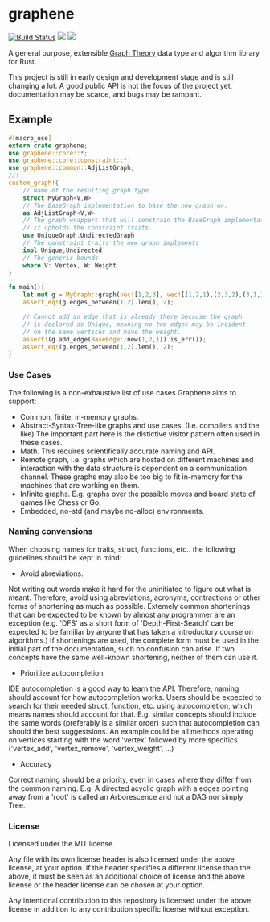 
# graphene
[![Build Status](https://travis-ci.org/Emoun/graphene.svg?branch=master)](https://travis-ci.org/Emoun/graphene)
[![](http://meritbadge.herokuapp.com/graphene)](https://crates.io/crates/graphene)
[![](https://docs.rs/graphene/badge.svg)](https://docs.rs/graphene)

A general purpose, extensible [Graph Theory](https://en.wikipedia.org/wiki/Graph_theory)
data type and algorithm library for Rust.

This project is still in early design and development stage and is still changing a lot.
A good public API is not the focus of the project yet, documentation may be scarce, and bugs may be rampant.

## Example

```Rust
#[macro_use]
extern crate graphene;
use graphene::core::*;
use graphene::core::constraint::*;
use graphene::common::AdjListGraph;
//!
custom_graph!{
	// Name of the resulting graph type
	struct MyGraph<V,W>
	// The BaseGraph implementation to base the new graph on.
	as AdjListGraph<V,W>
	// The graph wrappers that will constrain the BaseGraph implementation so that
	// it upholds the constraint traits.
	use UniqueGraph,UndirectedGraph
	// The constraint traits the new graph implements
	impl Unique,Undirected
	// The generic bounds
	where V: Vertex, W: Weight
}

fn main(){
    let mut g = MyGraph::graph(vec![1,2,3], vec![(1,2,1),(2,3,2),(3,1,3)]).unwrap();
	assert_eq!(g.edges_between(1,2).len(), 2);

	// Cannot add an edge that is already there because the graph
	// is declared as Unique, meaning no two edges may be incident
	// on the same vertices and have the weight.
	assert!(g.add_edge(BaseEdge::new(1,2,1)).is_err());
	assert_eq!(g.edges_between(1,2).len(), 2);
}
```

### Use Cases

The following is a non-exhaustive list of use cases Graphene aims to support:

* Common, finite, in-memory graphs.
* Abstract-Syntax-Tree-like graphs and use cases. (I.e. compilers and the like) The important part here is the distictive visitor pattern often used in these cases.
* Math. This requires scientifically accurate naming and API.
* Remote graph, i.e. graphs which are hosted on different machines and interaction with the data structure is dependent on a communication channel. These graphs may also be too big to fit in-memory for the machines that are working on them.
* Infinite graphs. E.g. graphs over the possible moves and board state of games like Chess or Go.
* Embedded, no-std (and maybe no-alloc) environments.
 
### Naming convensions

When choosing names for traits, struct, functions, etc.. the following guidelines should be kept in mind:

* Avoid abreviations. 

Not writing out words make it hard for the uninitiated to figure out what is meant.
Therefore, avoid using abreviations, acronyms, contractions or other forms of shortening as much as possible. 
Extemely common shortenings that can be expected to be known by almost any programmer are an exception (e.g. 'DFS' as a short form of 'Depth-First-Search' can be expected to be familiar by anyone that has taken a introductory course on algorithms.)
If shortenings are used, the complete form must be used in the initial part of the documentation, such no confusion can arise.
If two concepts have the same well-known shortening, neither of them can use it. 

* Prioritize autocompletion

IDE autocompletion is a good way to learn the API.
Therefore, naming should account for how autocompletion works.
Users should be expected to search for their needed struct, function, etc. using autocompletion, which means names should account for that.
E.g. similar concepts should include the same words (preferably is a similar order) such that autocompletion can should the best suggestsions.
An example could be all methods operating on vertices starting with the word 'vertex' followed by more specifics ('vertex_add', 'vertex_remove', 'vertex_weight', ...)

* Accuracy

Correct naming should be a priority, even in cases where they differ from the common naming. E.g. A directed acyclic graph with a edges pointing away from a 'root' is called an Arborescence and not a DAG nor simply Tree.



### License

Licensed under the MIT license.

Any file with its own license header is also licensed under the above license, at your option.
If the header specifies a different license than the above, it must be seen as an additional choice of license
and the above license or the header license can be chosen at your option.

Any intentional contribution to this repository is licensed under the above license in addition
to any contribution specific license without exception.





